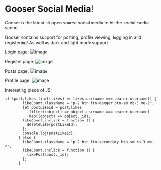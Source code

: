# Gooser Social Media!

Gooser is the latest hit open source social media to hit the social media scene. 

Gooser contains support for posting, profile viewing, logging in and registering! As well as dark and light mode support.

Login page:
![image](https://github.com/Joheinous/Capstone-3/assets/130480122/fd4b4f19-1415-44e5-a8c1-21c23deae946)

Register page: 
![image](https://github.com/Joheinous/Capstone-3/assets/130480122/19c4f2eb-87b0-40d1-9137-e5f6d8dec9e5)

Posts page:
![image](https://github.com/Joheinous/Capstone-3/assets/130480122/303df826-1aaa-4d8f-a8eb-cf054f09e977)

Profile page:
![image](https://github.com/Joheinous/Capstone-3/assets/130480122/a7b791e4-e2d7-4ef6-906f-796afeb9ba88)


Interesting piece of JS:
```
if (post.likes.find((likes) => likes.username === bearer.username)) {
        likeCount.className = "p-2 btn btn-danger btn-sm mb-3 me-2";
        let postLikeId = post.likes
          .filter((object) => object.username === bearer.username)
          .map((object) => object._id);
        likeCount.onclick = function () {
          deleteLike(postLikeId);
        };
        console.log(postLikeId);
      } else {
        likeCount.className = "p-2 btn btn-secondary btn-sm mb-3 me-2";
        likeCount.onclick = function () {
          likePost(post._id);
        };
      }
```
